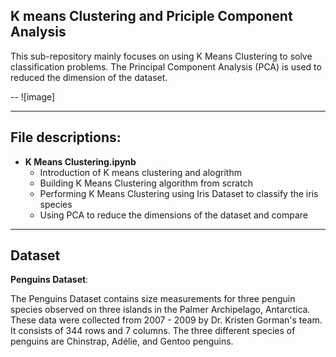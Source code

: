 ## K means Clustering and Priciple Component Analysis

This sub-repository mainly focuses on using K Means Clustering to solve classification problems. The Principal Component Analysis (PCA) is used to reduced the dimension of the dataset.

--
![image]

---
## File descriptions:
* **K Means Clustering.ipynb**
    - Introduction of K means clustering and alogrithm
    - Building K Means Clustering algorithm from scratch
    - Performing K Means Clustering using Iris Dataset to classify the iris species
    - Using PCA to reduce the dimensions of the dataset and compare

---
## Dataset
**Penguins Dataset**:

The Penguins Dataset contains size measurements for three penguin species observed on three islands in the Palmer Archipelago, Antarctica. These data were collected from 2007 - 2009 by Dr. Kristen Gorman's team. It consists of 344 rows and 7 columns. The three different species of penguins are Chinstrap, Adélie, and Gentoo penguins.


